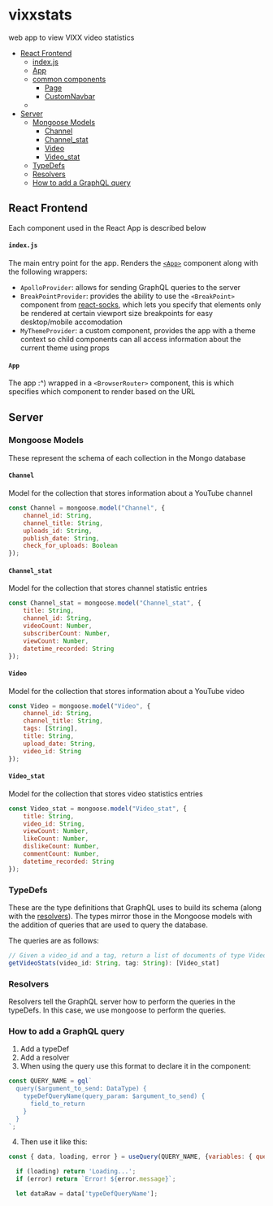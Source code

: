 # vixxstats
web app to view VIXX video statistics

- [React Frontend](#react-frontend)
    - [index.js](#indexjs)
    - [App](#app)
    - [common components](#common-components)
         - [Page](#page)
         - [CustomNavbar](#customnavbar)
    -
- [Server](#server)
    - [Mongoose Models](#mongoose-models)
        - [Channel](#channel)
        - [Channel_stat](#channel_stat)
        - [Video](#video)
        - [Video_stat](#video_stat)
    - [TypeDefs](#typedefs)
    - [Resolvers](#resolvers)
    - [How to add a GraphQL query](#how-to-add-a-graphql-query)



## React Frontend
Each component used in the React App is described below

#### `index.js`
The main entry point for the app. Renders the [`<App>`](#app) component along with the following wrappers:
- `ApolloProvider`:  allows for sending GraphQL queries to the server
- `BreakPointProvider`: provides the ability to use the `<BreakPoint>` component from [react-socks](https://github.com/flexdinesh/react-socks), which lets you specify that elements only be rendered at certain viewport size breakpoints for easy desktop/mobile accomodation
- `MyThemeProvider`: a custom component, provides the app with a theme context so child components can all access information about the current theme using props

#### `App`
The app :^) wrapped in a `<BrowserRouter>` component, this is which specifies which component to render based on the URL


## Server

### Mongoose Models
These represent the schema of each collection in the Mongo database

#### `Channel`
Model for the collection that stores information about a YouTube channel

```js
const Channel = mongoose.model("Channel", {
    channel_id: String,
    channel_title: String,
    uploads_id: String,
    publish_date: String,
    check_for_uploads: Boolean
});
```

#### `Channel_stat`
Model for the collection that stores channel statistic entries

```js
const Channel_stat = mongoose.model("Channel_stat", {
    title: String,
    channel_id: String,
    videoCount: Number,
    subscriberCount: Number,
    viewCount: Number,
    datetime_recorded: String
});
```

#### `Video`
Model for the collection that stores information about a YouTube video

```js
const Video = mongoose.model("Video", {
    channel_id: String,
    channel_title: String,
    tags: [String],
    title: String,
    upload_date: String,
    video_id: String
});
```

#### `Video_stat`
Model for the collection that stores video statistics entries

```js
const Video_stat = mongoose.model("Video_stat", {
    title: String,
    video_id: String,
    viewCount: Number,
    likeCount: Number,
    dislikeCount: Number,
    commentCount: Number,
    datetime_recorded: String
});
```


### TypeDefs
These are the type definitions that GraphQL uses to build its schema (along with the [resolvers](#resolvers)). The types mirror those in the Mongoose models with the addition of queries that are used to query the database.

The queries are as follows:
```js
// Given a video_id and a tag, return a list of documents of type Video_stat
getVideoStats(video_id: String, tag: String): [Video_stat]
```


### Resolvers
Resolvers tell the GraphQL server how to perform the queries in the typeDefs. In this case, we use mongoose to perform the queries.


### How to add a GraphQL query
1. Add a typeDef
2. Add a resolver
3. When using the query use this format to declare it in the component:
```js
const QUERY_NAME = gql`
  query($argument_to_send: DataType) {
    typeDefQueryName(query_param: $argument_to_send) {
      field_to_return
    }
  }
`;
```
4. Then use it like this:
```js
const { data, loading, error } = useQuery(QUERY_NAME, {variables: { query_param: 'argument' }});

  if (loading) return 'Loading...';
  if (error) return `Error! ${error.message}`;

  let dataRaw = data['typeDefQueryName'];
```
